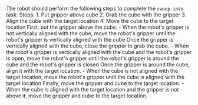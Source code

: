 The robot should perform the following steps to complete the `sweep-into` task:
    Steps:  1. Put gripper above cube  2. Grab the cube with the gripper  3. Align the cube with the target location  4. Move the cube to the target location
    First, put the gripper above the cube.
    - When the robot's gripper is not vertically aligned with the cube, move the robot's gripper until the robot's gripper is vertically aligned with the cube
    Once the gripper is vertically aligned with the cube, close the gripper to grab the cube.
    - When the robot's gripper is vertically aligned with the cube and the robot's gripper is open, move the robot's gripper until the robot's gripper is around the cube and the robot's gripper is closed
    Once the gripper is around the cube, align it with the target location.
    - When the cube is not aligned with the target location, move the robot's gripper until the cube is aligned with the target location
    Finally, move the gripper and cube to the target location.
    - When the cube is aligned with the target location and the gripper is not above it, move the gripper and cube to the target location.